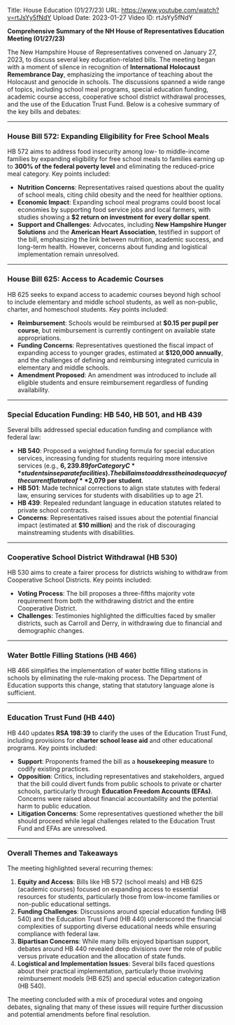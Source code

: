 Title: House Education (01/27/23)
URL: https://www.youtube.com/watch?v=rtJsYy5fNdY
Upload Date: 2023-01-27
Video ID: rtJsYy5fNdY

**Comprehensive Summary of the NH House of Representatives Education Meeting (01/27/23)**

The New Hampshire House of Representatives convened on January 27, 2023, to discuss several key education-related bills. The meeting began with a moment of silence in recognition of **International Holocaust Remembrance Day**, emphasizing the importance of teaching about the Holocaust and genocide in schools. The discussions spanned a wide range of topics, including school meal programs, special education funding, academic course access, cooperative school district withdrawal processes, and the use of the Education Trust Fund. Below is a cohesive summary of the key bills and debates:

---

### **House Bill 572: Expanding Eligibility for Free School Meals**
HB 572 aims to address food insecurity among low- to middle-income families by expanding eligibility for free school meals to families earning up to **300% of the federal poverty level** and eliminating the reduced-price meal category. Key points included:
- **Nutrition Concerns**: Representatives raised questions about the quality of school meals, citing child obesity and the need for healthier options.
- **Economic Impact**: Expanding school meal programs could boost local economies by supporting food service jobs and local farmers, with studies showing a **$2 return on investment for every dollar spent**.
- **Support and Challenges**: Advocates, including **New Hampshire Hunger Solutions** and the **American Heart Association**, testified in support of the bill, emphasizing the link between nutrition, academic success, and long-term health. However, concerns about funding and logistical implementation remain unresolved.

---

### **House Bill 625: Access to Academic Courses**
HB 625 seeks to expand access to academic courses beyond high school to include elementary and middle school students, as well as non-public, charter, and homeschool students. Key points included:
- **Reimbursement**: Schools would be reimbursed at **$0.15 per pupil per course**, but reimbursement is currently contingent on available state appropriations.
- **Funding Concerns**: Representatives questioned the fiscal impact of expanding access to younger grades, estimated at **$120,000 annually**, and the challenges of defining and reimbursing integrated curricula in elementary and middle schools.
- **Amendment Proposed**: An amendment was introduced to include all eligible students and ensure reimbursement regardless of funding availability.

---

### **Special Education Funding: HB 540, HB 501, and HB 439**
Several bills addressed special education funding and compliance with federal law:
- **HB 540**: Proposed a weighted funding formula for special education services, increasing funding for students requiring more intensive services (e.g., **$6,239.89 for Category C** students in separate facilities). The bill aims to address the inadequacy of the current flat rate of **$2,079 per student**.
- **HB 501**: Made technical corrections to align state statutes with federal law, ensuring services for students with disabilities up to age 21.
- **HB 439**: Repealed redundant language in education statutes related to private school contracts.
- **Concerns**: Representatives raised issues about the potential financial impact (estimated at **$10 million**) and the risk of discouraging mainstreaming students with disabilities.

---

### **Cooperative School District Withdrawal (HB 530)**
HB 530 aims to create a fairer process for districts wishing to withdraw from Cooperative School Districts. Key points included:
- **Voting Process**: The bill proposes a three-fifths majority vote requirement from both the withdrawing district and the entire Cooperative District.
- **Challenges**: Testimonies highlighted the difficulties faced by smaller districts, such as Carroll and Derry, in withdrawing due to financial and demographic changes.

---

### **Water Bottle Filling Stations (HB 466)**
HB 466 simplifies the implementation of water bottle filling stations in schools by eliminating the rule-making process. The Department of Education supports this change, stating that statutory language alone is sufficient.

---

### **Education Trust Fund (HB 440)**
HB 440 updates **RSA 198:39** to clarify the uses of the Education Trust Fund, including provisions for **charter school lease aid** and other educational programs. Key points included:
- **Support**: Proponents framed the bill as a **housekeeping measure** to codify existing practices.
- **Opposition**: Critics, including representatives and stakeholders, argued that the bill could divert funds from public schools to private or charter schools, particularly through **Education Freedom Accounts (EFAs)**. Concerns were raised about financial accountability and the potential harm to public education.
- **Litigation Concerns**: Some representatives questioned whether the bill should proceed while legal challenges related to the Education Trust Fund and EFAs are unresolved.

---

### **Overall Themes and Takeaways**
The meeting highlighted several recurring themes:
1. **Equity and Access**: Bills like HB 572 (school meals) and HB 625 (academic courses) focused on expanding access to essential resources for students, particularly those from low-income families or non-public educational settings.
2. **Funding Challenges**: Discussions around special education funding (HB 540) and the Education Trust Fund (HB 440) underscored the financial complexities of supporting diverse educational needs while ensuring compliance with federal law.
3. **Bipartisan Concerns**: While many bills enjoyed bipartisan support, debates around HB 440 revealed deep divisions over the role of public versus private education and the allocation of state funds.
4. **Logistical and Implementation Issues**: Several bills faced questions about their practical implementation, particularly those involving reimbursement models (HB 625) and special education categorization (HB 540).

The meeting concluded with a mix of procedural votes and ongoing debates, signaling that many of these issues will require further discussion and potential amendments before final resolution.